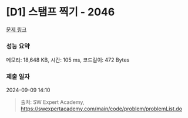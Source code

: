 # [D1] 스탬프 찍기 - 2046 

[문제 링크](https://swexpertacademy.com/main/code/problem/problemDetail.do?contestProbId=AV5QKdT6AyYDFAUq) 

### 성능 요약

메모리: 18,648 KB, 시간: 105 ms, 코드길이: 472 Bytes

### 제출 일자

2024-09-09 14:10



> 출처: SW Expert Academy, https://swexpertacademy.com/main/code/problem/problemList.do